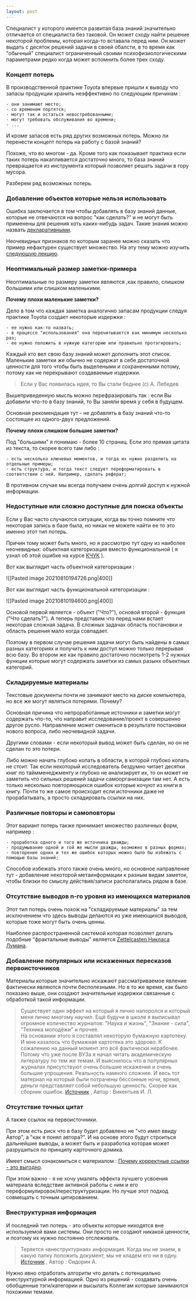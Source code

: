 ```yaml
---
layout: post
---
```


Специалист у которого имеется развитая база знаний значительно отличается от специалиста без таковой. Он может сходу найти решение некоторой проблемы, которая когда-то вставала перед ним. Он может выдать с десяток решений задачи в своей обалсти, в то время как "обычный" специалист ограниченный своими психофизиологическими параметрами редко когда может вспомнить более трех сходу. 

### Концепт потерь 
В производственной практике Toyota впервые пришли к выводу что запасы продукции хранить неэффективно по следующим причинам : 

	- они занимают место;
	- со временем портятся;
	- могут так и остаться невостребованными;
	- могут требовать обслуживания во времени;
	- ... 

И кроме запасов есть ряд других возможных потерь.  Можно ли перенести концепт потерь на работу с базой знаний? 

Похоже, что во многом - да. Кроме того как показывает практика если таких потерь накапливается достаточно много, то база знаний превращается из инструмента который позволяет решать задачи в гору мусора. 

Разберем ряд возможных потерь. 

### Добавление объектов которые нельзя использовать  
Ошибка заключается в том чтобы добавлять в базу знаний данные, которые не отвечаются на вопрос "как сделать?" и не могут быть применены для решения хоть каких-нибудь задач. Такие знания можно назвать [декларативными](https://vikent.ru/enc/2986/).

Неочевидных признаков по которым заранее можно сказать что пример нефактурен существует множество. На эту тему можно изучить [следующую лекцию](https://koncentrator.club/talk/site/my_ne_umeem_chitat_30_oshibok_v_rabote_s_informaciei). 

### Неоптимальный размер заметки-примера  
Неоптимальные по размеру заметки являются ,как правило, слишком большими или слишком маленькими.  

**Почему плохи маленькие заметки?**

Дело в том что каждая заметка аналогично запасам продукции следуя практике Toyota создает некоторые издержки : 

	- ее нужно как-то назвать;
	- в процессе "использования" она перечитывается как минимум несколько раз;
	- ее нужно положить в нужную категорию или правильно протэгировать;
	
Каждый кто вел свою базу знаний может дополнить этот список. Маленькие заметки же обычно не содержат в себе достаточной ценности для того чтобы быть выделеными и сохраненными потому, потому как не перекрывают создаваемые издержки. 

> Если у Вас появилась идея, то Вы стали беднее (с) А. Лебедев 

Вышеприведенную мысль можно перефразировать так : если Вы добавили что-то в базу знаний, то Вы заняли время у себя в будущем. 

Основная рекомендация тут - не добавлять в базу знаний что-то состоящее из одного-двух предложений. 

**Почему плохи слишком большие заметки?**

Под "большими" я понимаю - более 10 страниц. Если это прямая цитата из текста, то скорее всего там либо :  

	- есть несколько ключевых моментов, и тогда их нужно разделить на отдельные примеры;
	- есть структура, и тогда текст следует переформатировать в соответствии с ней. Например, сделать реферат;

В противном случае мы всегда получаем очень долгий доступ к нужной информации.  

### Недоступные или сложно доступные для поиска объекты  
Если у Вас часто случаются ситуации, когда вы точно помните что некоторая запись в базе была, но никак не можете найти ее то это именно этот тип потерь.  

Причин тому может быть много, но я рассмотрю тут одну из наиболее неочевидных: объектная категоризация вместо функциональной ( я узнал об этой ошибке на курсе [КЧУК](https://kchuk.com/) ). 

Вот как выглядит часть объектной категоризации : 

![[Pasted image 20210810194726.png|400]]

Вот как выглядит часть функциональной категоризации : 

![[Pasted image 20210810194600.png|400]]

Основой первой является - объект ("Что?"), основой второй - функция ("Что сделать?").  А теперь представим что перед нами встает некоторая сложная задача. В сложных задачах область постановки и область решения мало когда совпадает. 

Поэтому в первом случае решения задачи могут быть найдены в самых разных категориях и получить к ним доступ можно только перерывая всю базу. Во втором же как правило достаточно посмотреть 1-2 нужных функции которые могут содержать заметки из самых разынх объектных категорий. 

### Складируемые материалы 
Текстовые документы почти не занимают место на диске компьютера, но все же могут являться потерями. Почему? 

Основная причина что непроработанные источники и заметки могут содержать что-то, что направит исследование/проект в совершенно другое русло. Направление может смениться в результате постановки нового вопроса, либо неочевидной задачи.  

Другими словами - если некоторый вывод может быть сделан, но он не сделан то это потери.

Либо можно начать глубоко копать в области, в которой глубоко копать не стоит. Так если некоторый исследователь бездумно читает десятки книг по таймменеджменту и глубоко не анализирует их, то он может не заметить что сильных решений задачи самоорганизации там нет. А есть только несколько повторяющихся ошибок которые кочуют из книги в книгу. Почти то же самое происходит если источники даже не прорабатывать, а просто складировать ссылки на них.  

### Различные повторы и самоповторы
Этот вариант потерь также принимает множество различных форм, например : 

	- проработка одного и того же источника дважды; 
	- продумывание одной и той же мысли дважды, возможно в разных формах;
	- повторение одних и тех же ошибок которых можно было бы избежать с помощью базы знаний;  

Способов избежать этого также очень много, но основное направление тут - добавление некоторой метаинформации к разным видам заметок, чтобы близки по смыслу действия/записи располагались рядом в базе.  

### Отсутствие выводов n-го уровня из имеющихся материалов 
Этот тип потерь очень похож на "складируемые материалы" за тем исключением что здесь выводы делаются из уже имеющихся выводов, которые тоже могут быть очень ценны.    

Наиболее распространенной системой которая позволяет делать подобные "фрактальные выводы" является [Zettelcasten Никласа Лумана](https://habr.com/ru/post/508672). 

### Добавление популярных или искаженных пересказов первоисточников 
Материалы которые значительно искажают рассматриваемое явление фактически являются почти бесполезными. Но в то же время, как было показано выше, они создают значительные издержки связанные с обработкой такой информации.  

>Существует один эффект на который я лично напоролся и который меня лично многому научил. Ещё будучи в школе я выписывал огромное количество журналов:  "Наука и жизнь", "Знание - сила", "Техника молодёжи" и прочее.   
>На основании этого я составлял некоторую бумажную картотеку. И мне казалось что бумажная картотека это здорово.  К сожалению на данный момент это всё фактически нерабочее. Потому что уже после ВУЗа я начал читать академическую литературу по тем же темам. И выяснилось что в популярных журналах присутствуют очень большие искажения и очень большие упрощения. Реальность намного сложнее. И весь тот материал на который были потрачены бессонные ночи, время, деньги представляет собой небольшую ценность. Скорее как сборник ошибок.
[Источник](https://www.youtube.com/watch?v=NW0BdSPUNgE) , Автор :  Викентьев И. Л. 

### Отсутствие точных цитат
А также ссылок на первоисточники.

При этом есть риск что в базу будет добавлено не "что имел ввиду Автор", а "как я понял автора?". И на основе этого будут строиться дальнейшие выводы, а может быть и разработка которая может разрушиться по принципу карточного домика.  

 Имеет смысл ознакомиться с материалом : [Почему корректные ссылки - это выгодно](http://www.triz-chance.ru/citirovanie.html). 

При этом важно - я не хочу умалять эффекта лучшего усвоения материала вследствие активной работы с ним и его переформулировок/переструктуризации. Но лучше этот подход совмещать с точным цитированием.  

### Внеструктурная информация 
И последний тип потерь - это объекты которые ниходятся вне используемой вами системы. Они просто не создают никакой ценности, и поэтому их нужно постоянно отслеживать.  

> Теряется «внеструктурная» информация. Когда мы не знаем, в какую папку положить документ, мы не кладем его ни в одну. 
[Источник](https://habr.com/ru/company/oleg-bunin/blog/491884/) , Автор :  Сидорин А. 

Нужно явно отработать алгоритм что делать с потенциально внеструктурной информацией. Одно из решений - создавать очень обобщенные тэги/категории и высылать Коллегам которые занимаются похожими темами.  
